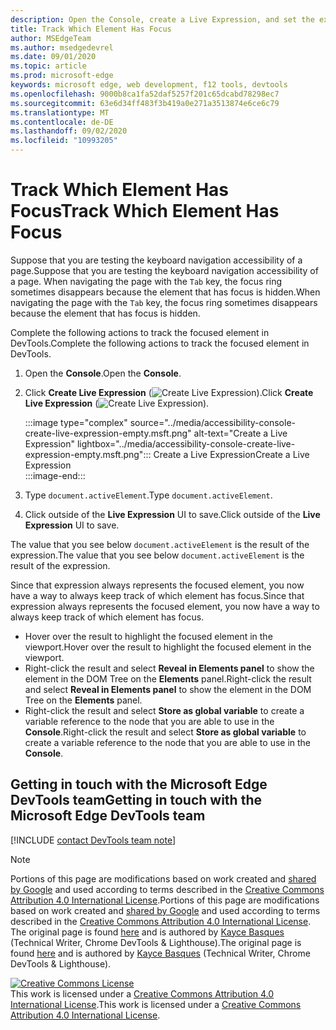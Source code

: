 ```yaml
---
description: Open the Console, create a Live Expression, and set the expression to document.activeElement.
title: Track Which Element Has Focus
author: MSEdgeTeam
ms.author: msedgedevrel
ms.date: 09/01/2020
ms.topic: article
ms.prod: microsoft-edge
keywords: microsoft edge, web development, f12 tools, devtools
ms.openlocfilehash: 9000b8ca1fa52daf5257f201c65dcabd78298ec7
ms.sourcegitcommit: 63e6d34ff483f3b419a0e271a3513874e6ce6c79
ms.translationtype: MT
ms.contentlocale: de-DE
ms.lasthandoff: 09/02/2020
ms.locfileid: "10993205"
---
```

<!-- Copyright Kayce Basques 

   Licensed under the Apache License, Version 2.0 (the "License");
   you may not use this file except in compliance with the License.
   You may obtain a copy of the License at

       https://www.apache.org/licenses/LICENSE-2.0

   Unless required by applicable law or agreed to in writing, software
   distributed under the License is distributed on an "AS IS" BASIS,
   WITHOUT WARRANTIES OR CONDITIONS OF ANY KIND, either express or implied.
   See the License for the specific language governing permissions and
   limitations under the License.  -->  

# <span data-ttu-id="6f922-104">Track Which Element Has Focus</span><span class="sxs-lookup"><span data-stu-id="6f922-104">Track Which Element Has Focus</span></span>  

<span data-ttu-id="6f922-105">Suppose that you are testing the keyboard navigation accessibility of a page.</span><span class="sxs-lookup"><span data-stu-id="6f922-105">Suppose that you are testing the keyboard navigation accessibility of a page.</span></span>  <span data-ttu-id="6f922-106">When navigating the page with the `Tab` key, the focus ring sometimes disappears because the element that has focus is hidden.</span><span class="sxs-lookup"><span data-stu-id="6f922-106">When navigating the page with the `Tab` key, the focus ring sometimes disappears because the element that has focus is hidden.</span></span>  

<span data-ttu-id="6f922-107">Complete the following actions to track the focused element in DevTools.</span><span class="sxs-lookup"><span data-stu-id="6f922-107">Complete the following actions to track the focused element in DevTools.</span></span>  

1.  <span data-ttu-id="6f922-108">Open the **Console**.</span><span class="sxs-lookup"><span data-stu-id="6f922-108">Open the **Console**.</span></span>  
1.  <span data-ttu-id="6f922-109">Click **Create Live Expression** \(![Create Live Expression][ImageCreateIcon]\).</span><span class="sxs-lookup"><span data-stu-id="6f922-109">Click **Create Live Expression** \(![Create Live Expression][ImageCreateIcon]\).</span></span>  
    
    :::image type="complex" source="../media/accessibility-console-create-live-expression-empty.msft.png" alt-text="Create a Live Expression" lightbox="../media/accessibility-console-create-live-expression-empty.msft.png":::
       <span data-ttu-id="6f922-111">Create a Live Expression</span><span class="sxs-lookup"><span data-stu-id="6f922-111">Create a Live Expression</span></span>  
    :::image-end:::  
    
1.  <span data-ttu-id="6f922-112">Type `document.activeElement`.</span><span class="sxs-lookup"><span data-stu-id="6f922-112">Type `document.activeElement`.</span></span>  
1.  <span data-ttu-id="6f922-113">Click outside of the **Live Expression** UI to save.</span><span class="sxs-lookup"><span data-stu-id="6f922-113">Click outside of the **Live Expression** UI to save.</span></span>  
    
<span data-ttu-id="6f922-114">The value that you see below `document.activeElement` is the result of the expression.</span><span class="sxs-lookup"><span data-stu-id="6f922-114">The value that you see below `document.activeElement` is the result of the expression.</span></span>  

<span data-ttu-id="6f922-115">Since that expression always represents the focused element, you now have a way to always keep track of which element has focus.</span><span class="sxs-lookup"><span data-stu-id="6f922-115">Since that expression always represents the focused element, you now have a way to always keep track of which element has focus.</span></span>  

*   <span data-ttu-id="6f922-116">Hover over the result to highlight the focused element in the viewport.</span><span class="sxs-lookup"><span data-stu-id="6f922-116">Hover over the result to highlight the focused element in the viewport.</span></span>  
*   <span data-ttu-id="6f922-117">Right-click the result and select **Reveal in Elements panel** to show the element in the DOM Tree on the **Elements** panel.</span><span class="sxs-lookup"><span data-stu-id="6f922-117">Right-click the result and select **Reveal in Elements panel** to show the element in the DOM Tree on the **Elements** panel.</span></span>  
*   <span data-ttu-id="6f922-118">Right-click the result and select **Store as global variable** to create a variable reference to the node that you are able to use in the **Console**.</span><span class="sxs-lookup"><span data-stu-id="6f922-118">Right-click the result and select **Store as global variable** to create a variable reference to the node that you are able to use in the **Console**.</span></span>  

## <span data-ttu-id="6f922-119">Getting in touch with the Microsoft Edge DevTools team</span><span class="sxs-lookup"><span data-stu-id="6f922-119">Getting in touch with the Microsoft Edge DevTools team</span></span>  

[!INCLUDE [contact DevTools team note](../includes/contact-devtools-team-note.md)]  

<!-- image links -->  

[ImageCreateIcon]: ../media/create-live-expression-icon.msft.png  

<!-- links -->  

> [!NOTE]
> <span data-ttu-id="6f922-120">Portions of this page are modifications based on work created and [shared by Google][GoogleSitePolicies] and used according to terms described in the [Creative Commons Attribution 4.0 International License][CCA4IL].</span><span class="sxs-lookup"><span data-stu-id="6f922-120">Portions of this page are modifications based on work created and [shared by Google][GoogleSitePolicies] and used according to terms described in the [Creative Commons Attribution 4.0 International License][CCA4IL].</span></span>  
> <span data-ttu-id="6f922-121">The original page is found [here](https://developers.google.com/web/tools/chrome-devtools/accessibility/focus) and is authored by [Kayce Basques][KayceBasques] \(Technical Writer, Chrome DevTools \& Lighthouse\).</span><span class="sxs-lookup"><span data-stu-id="6f922-121">The original page is found [here](https://developers.google.com/web/tools/chrome-devtools/accessibility/focus) and is authored by [Kayce Basques][KayceBasques] \(Technical Writer, Chrome DevTools \& Lighthouse\).</span></span>  

[![Creative Commons License][CCby4Image]][CCA4IL]  
<span data-ttu-id="6f922-123">This work is licensed under a [Creative Commons Attribution 4.0 International License][CCA4IL].</span><span class="sxs-lookup"><span data-stu-id="6f922-123">This work is licensed under a [Creative Commons Attribution 4.0 International License][CCA4IL].</span></span>  

[CCA4IL]: https://creativecommons.org/licenses/by/4.0  
[CCby4Image]: https://i.creativecommons.org/l/by/4.0/88x31.png  
[GoogleSitePolicies]: https://developers.google.com/terms/site-policies  
[KayceBasques]: https://developers.google.com/web/resources/contributors/kaycebasques  
